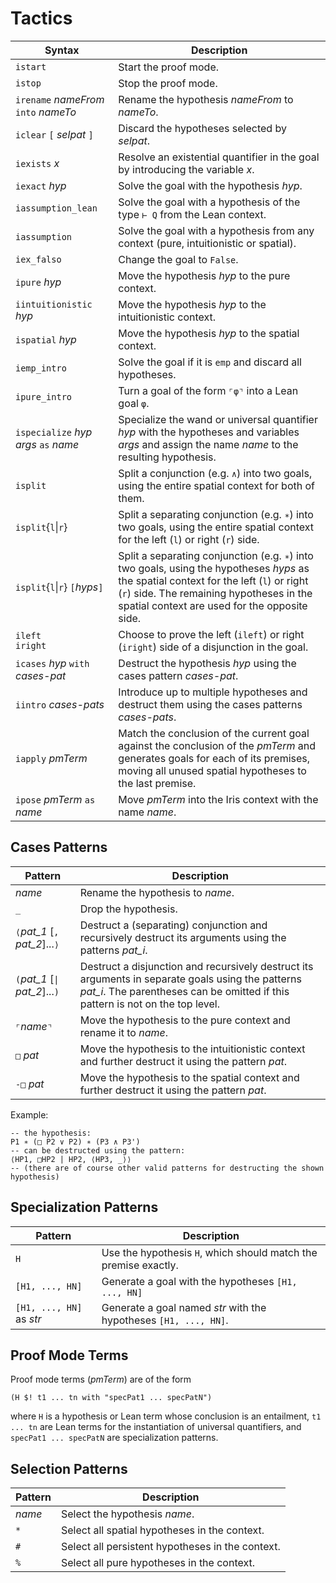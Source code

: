# Tactics

| Syntax                                 | Description                                                                                                                                                                                                                          |
|----------------------------------------|--------------------------------------------------------------------------------------------------------------------------------------------------------------------------------------------------------------------------------------|
| `istart`                               | Start the proof mode.                                                                                                                                                                                                                |
| `istop`                                | Stop the proof mode.                                                                                                                                                                                                                 |
| `irename` *nameFrom* `into` *nameTo*   | Rename the hypothesis *nameFrom* to *nameTo*.                                                                                                                                                                                        |
| `iclear` `[` *selpat* `]`                         | Discard the hypotheses selected by *selpat*.                                                                                                                                                                                                        |
| `iexists` *x*                          | Resolve an existential quantifier in the goal by introducing the variable *x*.                                                                                                                                                       |
| `iexact` *hyp*                         | Solve the goal with the hypothesis *hyp*.                                                                                                                                                                                            |
| `iassumption_lean`                     | Solve the goal with a hypothesis of the type `⊢ Q` from the Lean context.                                                                                                                                                            |
| `iassumption`                          | Solve the goal with a hypothesis from any context (pure, intuitionistic or spatial).                                                                                                                                                 |
| `iex_falso`                            | Change the goal to `False`.                                                                                                                                                                                                          |
| `ipure` *hyp*                          | Move the hypothesis *hyp* to the pure context.                                                                                                                                                                                       |
| `iintuitionistic` *hyp*                | Move the hypothesis *hyp* to the intuitionistic context.                                                                                                                                                                             |
| `ispatial` *hyp*                       | Move the hypothesis *hyp* to the spatial context.                                                                                                                                                                                    |
| `iemp_intro`                           | Solve the goal if it is `emp` and discard all hypotheses.                                                                                                                                                                            |
| `ipure_intro`                          | Turn a goal of the form `⌜φ⌝` into a Lean goal `φ`.                                                                                                                                                                                  |
| `ispecialize` *hyp* *args* `as` *name* | Specialize the wand or universal quantifier *hyp* with the hypotheses and variables *args* and assign the name *name* to the resulting hypothesis.                                                                                   |
| `isplit`                               | Split a conjunction (e.g. `∧`) into two goals, using the entire spatial context for both of them.                                                                                                                                    |
| `isplit`{`l`\|`r`}                    | Split a separating conjunction (e.g. `∗`) into two goals, using the entire spatial context for the left (`l`) or right (`r`) side.                                                                                                   |
| `isplit`{`l`\|`r`} `[`*hyps*`]`       | Split a separating conjunction (e.g. `∗`) into two goals, using the hypotheses *hyps* as the spatial context for the left (`l`) or right (`r`) side. The remaining hypotheses in the spatial context are used for the opposite side. |
| `ileft`<br>`iright`                    | Choose to prove the left (`ileft`) or right (`iright`) side of a disjunction in the goal.                                                                                                                                            |
| `icases` *hyp* `with` *cases-pat*      | Destruct the hypothesis *hyp* using the cases pattern *cases-pat*.                                                                                                                                                                   |
| `iintro` *cases-pats*                  | Introduce up to multiple hypotheses and destruct them using the cases patterns *cases-pats*.                                                                                                                                         |
| `iapply` *pmTerm*                      | Match the conclusion of the current goal against the conclusion of the *pmTerm* and generates goals for each of its premises, moving all unused spatial hypotheses to the last premise.                                              |
| `ipose` *pmTerm* `as` *name*           | Move *pmTerm* into the Iris context with the name *name*.                                                                                                                                                                               |

## Cases Patterns

| Pattern                         | Description                                                                                                                                                                         |
|---------------------------------|-------------------------------------------------------------------------------------------------------------------------------------------------------------------------------------|
| *name*                          | Rename the hypothesis to *name*.                                                                                                                                                    |
| `_`                             | Drop the hypothesis.                                                                                                                                                                |
| `⟨`*pat_1* [`,` *pat_2*]...`⟩`  | Destruct a (separating) conjunction and recursively destruct its arguments using the patterns *pat_i*.                                                                              |
| `(`*pat_1* [`\|` *pat_2*]...`)` | Destruct a disjunction and recursively destruct its arguments in separate goals using the patterns *pat_i*. The parentheses can be omitted if this pattern is not on the top level. |
| `⌜`*name*`⌝`                    | Move the hypothesis to the pure context and rename it to *name*.                                                                                                                    |
| `□` *pat*                       | Move the hypothesis to the intuitionistic context and further destruct it using the pattern *pat*.                                                                                  |
| `-□` *pat*                      | Move the hypothesis to the spatial context and further destruct it using the pattern *pat*.                                                                                         |

Example:
```lean
-- the hypothesis:
P1 ∗ (□ P2 ∨ P2) ∗ (P3 ∧ P3')
-- can be destructed using the pattern:
⟨HP1, □HP2 | HP2, ⟨HP3, _⟩⟩
-- (there are of course other valid patterns for destructing the shown hypothesis)
```

## Specialization Patterns

| Pattern                         | Description                                                                                                                                                                         |
|---------------------------------|-------------------------------------------------------------------------------------------------------------------------------------------------------------------------------------|
| `H`                             | Use the hypothesis `H`, which should match the premise exactly.                                                                                                                                               |
| `[H1, ..., HN]`                 | Generate a goal with the hypotheses `[H1, ..., HN]`                                                                                                                                                                |
| `[H1, ..., HN]` as *str*        | Generate a goal named *str* with the hypotheses `[H1, ..., HN]`.                                                                                                                                                            |

## Proof Mode Terms

Proof mode terms (*pmTerm*) are of the form
```
(H $! t1 ... tn with "specPat1 ... specPatN")
```
where `H` is a hypothesis or Lean term whose conclusion is an entailment, `t1 ... tn` are Lean terms for the instantiation of universal quantifiers, and `specPat1 ... specPatN` are specialization patterns.

## Selection Patterns

| Pattern                         | Description                                                                                                                                                                         |
|---------------------------------|-------------------------------------------------------------------------------------------------------------------------------------------------------------------------------------|
| *name*                          | Select the hypothesis *name*.                                                                                                                                                    |
| `*`                             |  Select all spatial hypotheses in the context.                                                                                                                                                                |
| `#`                             |  Select all persistent hypotheses in the context.                                                                                                                                                                |
| `%`                             |  Select all pure hypotheses in the context.                                                                                                                                                                |

